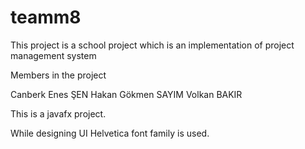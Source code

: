 # teamm8
This project is a school project which is an implementation of project management system

Members in the project

Canberk Enes ŞEN
Hakan Gökmen SAYIM
Volkan BAKIR

This is a javafx project.

While designing UI Helvetica font family is used.
